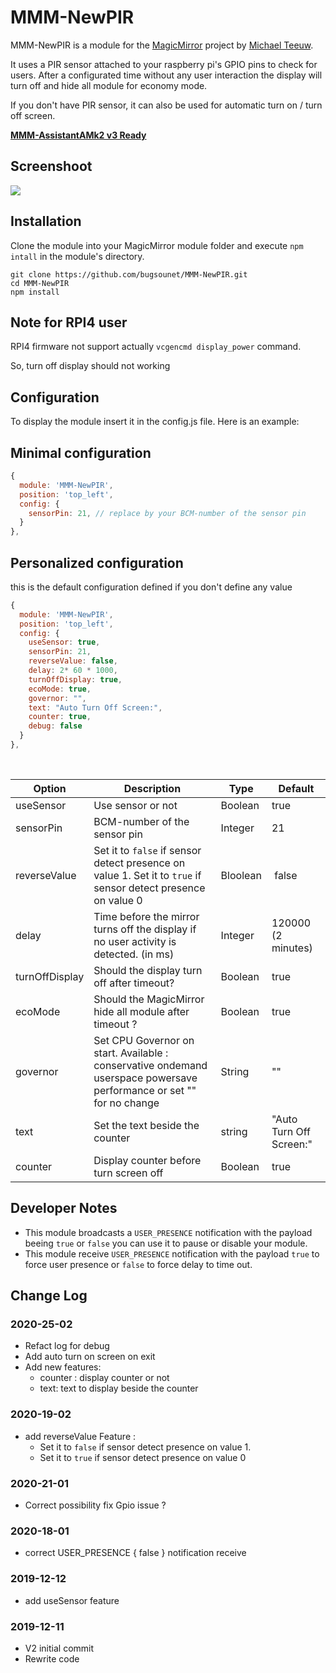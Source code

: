 # MMM-NewPIR
MMM-NewPIR is a module for the [MagicMirror](https://github.com/MichMich/MagicMirror) project by [Michael Teeuw](https://github.com/MichMich).

It uses a PIR sensor attached to your raspberry pi's GPIO pins to check for users. After a configurated time without any user interaction the display will turn off and hide all module for economy mode.

If you don't have PIR sensor, it can also be used for automatic turn on / turn off screen.

**[MMM-AssistantAMk2 v3 Ready](https://github.com/eouia/MMM-AssistantMk2/wiki/Prepared-recipes#with-mmm-newpirjs)**

## Screenshoot
![](https://raw.githubusercontent.com/bugsounet/MMM-NewPIR/master/screenshoot.png)

## Installation
Clone the module into your MagicMirror module folder and execute `npm intall` in the module's directory.
```
git clone https://github.com/bugsounet/MMM-NewPIR.git
cd MMM-NewPIR
npm install
```

## Note for RPI4 user
RPI4 firmware not support actually `vcgencmd display_power` command.

So, turn off display should not working

## Configuration
To display the module insert it in the config.js file. Here is an example:

## Minimal configuration
```js
{
  module: 'MMM-NewPIR',
  position: 'top_left',
  config: {
    sensorPin: 21, // replace by your BCM-number of the sensor pin
  }
},
```
## Personalized configuration
this is the default configuration defined if you don't define any value

```js
{
  module: 'MMM-NewPIR',
  position: 'top_left',
  config: {
    useSensor: true,
    sensorPin: 21,
    reverseValue: false,
    delay: 2* 60 * 1000,
    turnOffDisplay: true,
    ecoMode: true,
    governor: "",
    text: "Auto Turn Off Screen:",
    counter: true,
    debug: false
  }
},
```

<br>

| Option  | Description | Type | Default |
| ------- | --- | --- | --- |
| useSensor | Use sensor or not | Boolean | true |
| sensorPin | BCM-number of the sensor pin | Integer | 21 |
| reverseValue| Set it to `false` if sensor detect presence on value 1. Set it to `true` if sensor detect presence on value 0 | Bloolean | false |
| delay | Time before the mirror turns off the display if no user activity is detected. (in ms) | Integer | 120000 (2 minutes) |
| turnOffDisplay | Should the display turn off after timeout? | Boolean | true |
| ecoMode | Should the MagicMirror hide all module after timeout ? | Boolean | true |
| governor | Set CPU Governor on start. Available : conservative ondemand userspace powersave performance or set "" for no change | String | "" |
| text | Set the text beside the counter | string | "Auto Turn Off Screen:" |
| counter | Display counter before turn screen off | Boolean | true |

## Developer Notes
- This module broadcasts a `USER_PRESENCE` notification with the payload beeing `true` or `false` you can use it to pause or disable your module.
- This module receive `USER_PRESENCE` notification with the payload `true` to force user presence or `false` to force delay to time out. 

## Change Log

### 2020-25-02
- Refact log for debug
- Add auto turn on screen on exit
- Add new features:
  * counter : display counter or not
  * text: text to display beside the counter

### 2020-19-02
- add reverseValue Feature : 
  * Set it to `false` if sensor detect presence on value 1.
  * Set it to `true` if sensor detect presence on value 0

### 2020-21-01
- Correct possibility fix Gpio issue ?
### 2020-18-01
- correct USER_PRESENCE { false } notification receive
### 2019-12-12
- add useSensor feature
### 2019-12-11
- V2 initial commit
- Rewrite code

